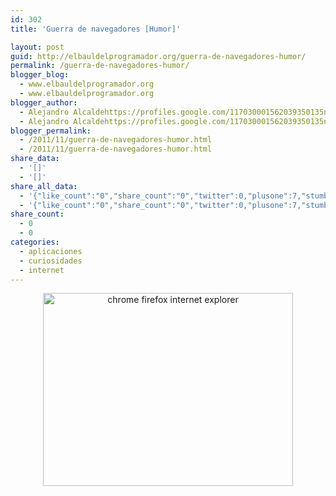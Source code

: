 ```yaml
---
id: 302
title: 'Guerra de navegadores [Humor]'

layout: post
guid: http://elbauldelprogramador.org/guerra-de-navegadores-humor/
permalink: /guerra-de-navegadores-humor/
blogger_blog:
  - www.elbauldelprogramador.org
  - www.elbauldelprogramador.org
blogger_author:
  - Alejandro Alcaldehttps://profiles.google.com/117030001562039350135noreply@blogger.com
  - Alejandro Alcaldehttps://profiles.google.com/117030001562039350135noreply@blogger.com
blogger_permalink:
  - /2011/11/guerra-de-navegadores-humor.html
  - /2011/11/guerra-de-navegadores-humor.html
share_data:
  - '[]'
  - '[]'
share_all_data:
  - '{"like_count":"0","share_count":"0","twitter":0,"plusone":7,"stumble":0,"pinit":0,"count":7,"time":1333551778}'
  - '{"like_count":"0","share_count":"0","twitter":0,"plusone":7,"stumble":0,"pinit":0,"count":7,"time":1333551778}'
share_count:
  - 0
  - 0
categories:
  - aplicaciones
  - curiosidades
  - internet
---
```

<div class="separator" style="clear: both; text-align: center;">
  <a href="http://1.bp.blogspot.com/-wZ_f7F4Pu0U/TtQVMHdSYfI/AAAAAAAAB24/ULWxHKOWEro/s1600/iechromefirefox.jpg" imageanchor="1" style="margin-left:1em; margin-right:1em"><img alt="chrome firefox internet explorer" border="0" height="309" width="400" src="http://1.bp.blogspot.com/-wZ_f7F4Pu0U/TtQVMHdSYfI/AAAAAAAAB24/ULWxHKOWEro/s400/iechromefirefox.jpg" /></a>
</div>

